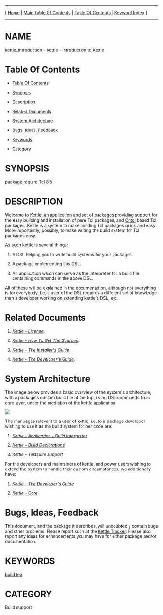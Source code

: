 
[//000000001]: # (kettle\_introduction \- Kettle \- The Quick Brew System)
[//000000002]: # (Generated from file 'kettle\_intro\.man' by tcllib/doctools with format 'markdown')
[//000000003]: # (kettle\_introduction\(n\) 1 doc "Kettle \- The Quick Brew System")

<hr> [ <a href="../../../../../../home">Home</a> &#124; <a
href="../../toc.md">Main Table Of Contents</a> &#124; <a
href="../toc.md">Table Of Contents</a> &#124; <a
href="../../index.md">Keyword Index</a> ] <hr>

# NAME

kettle\_introduction \- Kettle \- Introduction to Kettle

# <a name='toc'></a>Table Of Contents

  - [Table Of Contents](#toc)

  - [Synopsis](#synopsis)

  - [Description](#section1)

  - [Related Documents](#section2)

  - [System Architecture](#section3)

  - [Bugs, Ideas, Feedback](#section4)

  - [Keywords](#keywords)

  - [Category](#category)

# <a name='synopsis'></a>SYNOPSIS

package require Tcl 8\.5  

# <a name='description'></a>DESCRIPTION

Welcome to Kettle, an application and set of packages providing support for the
easy building and installation of pure Tcl packages, and
[Critcl](https://github\.com/andreas\-kupries/critcl) based Tcl packages\.
Kettle is a system to make building Tcl packages quick and easy\. More
importantly, possibly, to make writing the build system for Tcl packages easy\.

As such kettle is several things:

  1. A DSL helping you to write build systems for your packages\.

  1. A package implementing this DSL\.

  1. An application which can serve as the interpreter for a build file
     containing commands in the above DSL\.

All of these will be explained in the documentation, although not everything is
for everybody\. I\.e\. a user of the DSL requires a different set of knowledge than
a developer working on extending kettle's DSL, etc\.

# <a name='section2'></a>Related Documents

  1. *[Kettle \- License](kettle\_license\.md)*\.

  1. *[Kettle \- How To Get The Sources](kettle\_sources\.md)*\.

  1. *[Kettle \- The Installer's Guide](kettle\_installer\.md)*\.

  1. *[Kettle \- The Developer's Guide](kettle\_devguide\.md)*\.

# <a name='section3'></a>System Architecture

The image below provides a basic overview of the system's architecture, with a
package's custom build file at the top, using DSL commands from core layer,
under the mediation of the kettle application\.

![](\.\./\.\./image/architecture\.png)

The manpages relevant to a user of kettle, i\.e\. to a package developer wishing
to use it as the build system for her code are:

  1. *[Kettle \- Application \- Build Interpreter](kettle\_app\.md)*

  1. *[Kettle \- Build Declarations](kettle\_dsl\.md)*

  1. *Kettle \- Testsuite support*

For the developers and maintainers of kettle, and power users wishing to extend
the system to handle their custom circumstances, we additionally have:

  1. *[Kettle \- The Developer's Guide](kettle\_devguide\.md)*

  1. *[Kettle \- Core](kettle\.md)*

# <a name='section4'></a>Bugs, Ideas, Feedback

This document, and the package it describes, will undoubtedly contain bugs and
other problems\. Please report such at the [Kettle
Tracker](https://core\.tcl\-lang\.org/akupries/kettle)\. Please also report any
ideas for enhancements you may have for either package and/or documentation\.

# <a name='keywords'></a>KEYWORDS

[build tea](\.\./\.\./index\.md\#build\_tea)

# <a name='category'></a>CATEGORY

Build support
